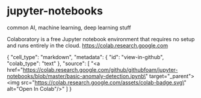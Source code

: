 # jupyter-notebooks
common AI, machine learning, deep learning stuff

Colaboratory is a free Jupyter notebook environment that requires no setup and runs entirely in the cloud.
https://colab.research.google.com

{
      "cell_type": "markdown",
      "metadata": {
        "id": "view-in-github",
        "colab_type": "text"
      },
      "source": [
        "<a href=\"https://colab.research.google.com/github/githubfoam/jupyter-notebooks/blob/master/basic-anomaly-detection.ipynb\" target=\"_parent\"><img src=\"https://colab.research.google.com/assets/colab-badge.svg\" alt=\"Open In Colab\"/></a>"
      ]
    }
